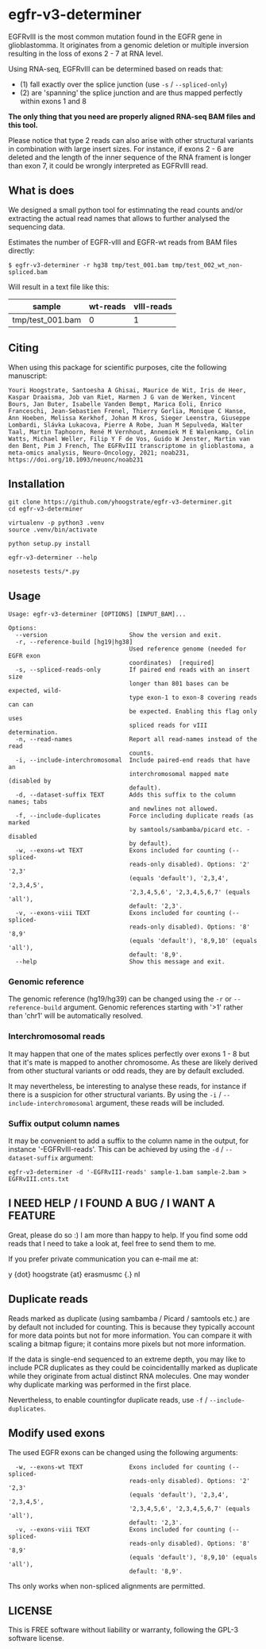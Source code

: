 # egfr-v3-determiner #

EGFRvIII is the most common mutation found in the EGFR gene in glioblastomma.
It originates from a genomic deletion or multiple inversion resulting in the
loss of exons 2 - 7 at RNA level.

Using RNA-seq, EGFRvIII can be determined based on reads that:

 - (1) fall exactly over the splice junction (use `-s` / `--spliced-only`)
 - (2) are 'spanning' the splice junction and are thus mapped perfectly within exons 1 and 8

**The only thing that you need are properly aligned RNA-seq BAM files and this tool.**

Please notice that type 2 reads can also arise with other structural variants
in combination with large insert sizes. For instance, if exons 2 - 6 are
deleted and the length of the inner sequence of the RNA frament is longer than
exon 7, it could be wrongly interpreted as EGFRvIII read.

## What is does ##

We designed a small python tool for estimnating the read counts and/or extracting
the actual read names that allows to further analysed the sequencing data.

Estimates the number of EGFR-vIII and EGFR-wt reads from BAM files directly:

```
$ egfr-v3-determiner -r hg38 tmp/test_001.bam tmp/test_002_wt_non-spliced.bam
```

Will result in a text file like this:

| sample | wt-reads | vIII-reads |
|--------|----------|------------|
| tmp/test_001.bam | 0 | 1 |

## Citing ##

When using this package for scientific purposes, cite the following manuscript:
```
Youri Hoogstrate, Santoesha A Ghisai, Maurice de Wit, Iris de Heer, Kaspar Draaisma, Job van Riet, Harmen J G van de Werken, Vincent Bours, Jan Buter, Isabelle Vanden Bempt, Marica Eoli, Enrico Franceschi, Jean-Sebastien Frenel, Thierry Gorlia, Monique C Hanse, Ann Hoeben, Melissa Kerkhof, Johan M Kros, Sieger Leenstra, Giuseppe Lombardi, Slávka Lukacova, Pierre A Robe, Juan M Sepulveda, Walter Taal, Martin Taphoorn, René M Vernhout, Annemiek M E Walenkamp, Colin Watts, Michael Weller, Filip Y F de Vos, Guido W Jenster, Martin van den Bent, Pim J French, The EGFRvIII transcriptome in glioblastoma, a meta-omics analysis, Neuro-Oncology, 2021; noab231, https://doi.org/10.1093/neuonc/noab231
```

## Installation ##

```
git clone https://github.com/yhoogstrate/egfr-v3-determiner.git
cd egfr-v3-determiner

virtualenv -p python3 .venv
source .venv/bin/activate

python setup.py install

egfr-v3-determiner --help

nosetests tests/*.py
```

## Usage ##

```
Usage: egfr-v3-determiner [OPTIONS] [INPUT_BAM]...

Options:
  --version                       Show the version and exit.
  -r, --reference-build [hg19|hg38]
                                  Used reference genome (needed for EGFR exon
                                  coordinates)  [required]
  -s, --spliced-reads-only        If paired end reads with an insert size
                                  longer than 801 bases can be expected, wild-
                                  type exon-1 to exon-8 covering reads can can
                                  be expected. Enabling this flag only uses
                                  spliced reads for vIII determination.
  -n, --read-names                Report all read-names instead of the read
                                  counts.
  -i, --include-interchromosomal  Include paired-end reads that have an
                                  interchromosomal mapped mate (disabled by
                                  default).
  -d, --dataset-suffix TEXT       Adds this suffix to the column names; tabs
                                  and newlines not allowed.
  -f, --include-duplicates        Force including duplicate reads (as marked
                                  by samtools/sambamba/picard etc. - disabled
                                  by default).
  -w, --exons-wt TEXT             Exons included for counting (--spliced-
                                  reads-only disabled). Options: '2' '2,3'
                                  (equals 'default'), '2,3,4', '2,3,4,5',
                                  '2,3,4,5,6', '2,3,4,5,6,7' (equals 'all'),
                                  default: '2,3'.
  -v, --exons-viii TEXT           Exons included for counting (--spliced-
                                  reads-only disabled). Options: '8' '8,9'
                                  (equals 'default'), '8,9,10' (equals 'all'),
                                  default: '8,9'.
  --help                          Show this message and exit.
```

### Genomic reference ###

The genomic reference (hg19/hg39) can be changed using the `-r` or
`--reference-build` argument. Genomic references starting with '>1' rather
than 'chr1' will be automatically resolved.

### Interchromosomal reads ###

It may happen that one of the mates splices perfectly over exons 1 - 8 but
that it's mate is mapped to another chromosome. As these are likely derived
from other stuctural variants or odd reads, they are by default excluded.

It may nevertheless, be interesting to analyse these reads, for instance if
there is a suspicion for other structural variants. By using the `-i` /
`--include-interchromosomal` argument, these reads will be included.

### Suffix output column names ###

It may be convenient to add a suffix to the column name in the output, for
instance '-EGFRvIII-reads'. This can be achieved by using the `-d` / 
`--dataset-suffix` argument:

```
egfr-v3-determiner -d '-EGFRvIII-reads' sample-1.bam sample-2.bam > EGFRvIII.cnts.txt
```

## I NEED HELP / I FOUND A BUG / I WANT A FEATURE ##

Great, please do so :) I am more than happy to help.
If you find some odd reads that I need to take a look at, feel free
to send them to me.

If you prefer private communication you can e-mail me at:

y {dot} hoogstrate {at} erasmusmc {.} nl


## Duplicate reads ##

Reads marked as duplicate (using sambamba / Picard / samtools etc.) are by
default not included for counting. This is because they typically account
for more data points but not for more information. You can compare it with
scaling a bitmap figure; it contains more pixels but not more information.

If the data is single-end sequenced to an extreme depth, you may like to
include PCR duplicates as they could be coincidentallly marked as duplicate
while they originate from actual distinct RNA molecules. One may wonder why
duplicate marking was performed in the first place.

Nevertheless, to enable countingfor duplicate reads, use `-f` /
`--include-duplicates`. 


## Modify used exons ##

The used EGFR exons can be changed using the following arguments:

```
  -w, --exons-wt TEXT             Exons included for counting (--spliced-
                                  reads-only disabled). Options: '2' '2,3'
                                  (equals 'default'), '2,3,4', '2,3,4,5',
                                  '2,3,4,5,6', '2,3,4,5,6,7' (equals 'all'),
                                  default: '2,3'.
  -v, --exons-viii TEXT           Exons included for counting (--spliced-
                                  reads-only disabled). Options: '8' '8,9'
                                  (equals 'default'), '8,9,10' (equals 'all'),
                                  default: '8,9'.
```

Ths only works when non-spliced alignments are permitted.


## LICENSE ##

This is FREE software without liability or warranty, following the GPL-3
software license.


